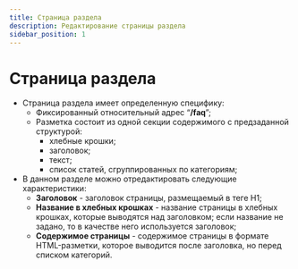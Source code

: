 ```yaml
---
title: Страница раздела
description: Редактирование страницы раздела
sidebar_position: 1
---
```


# Страница раздела
* Страница раздела имеет определенную специфику:
    + Фиксированный относительный адрес  “__/faq__”;
    + Разметка состоит из одной секции содержимого c предзаданной структурой:
        + хлебные крошки;
        + заголовок;
        + текст;
        + список статей, сгруппированных по категориям;
* В данном разделе можно отредактировать следующие характеристики:
    + __Заголовок__ - заголовок страницы, размещаемый в теге H1;
    + __Название в хлебных крошках__ - название страницы в хлебных крошках, которые выводятся над заголовком; если название не задано, то в качестве него используется заголовок;
    + __Содержимое страницы__ - содержимое страницы в формате HTML-разметки, которое выводится после заголовка, но перед списком категорий.